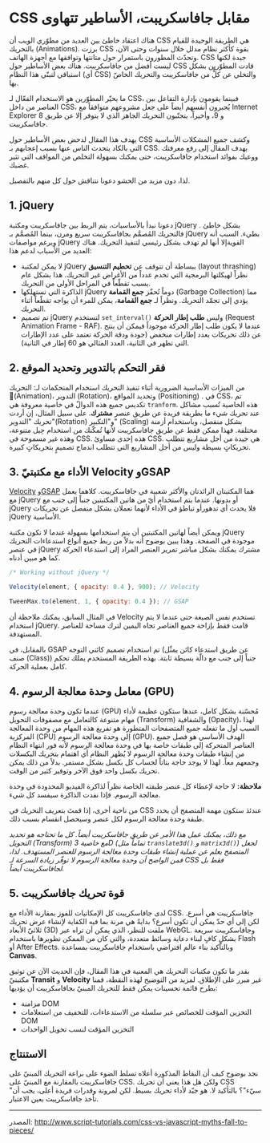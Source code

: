 # CSS مقابل جافاسكريبت، الأساطير تتهاوى

هناك اعتقاد خاطئ بين العديد من مطوّري الويب أن CSS هي الطريقة الوحيدة للقيام بالتحريك (Animations). برزت CSS بقوة كأكثر نظام مدلل خلال سنوات وحتى الآن، وتحدّث المطورون باستمرار حول متانتها وتوافقها مع أجهزة الهاتف. CSS جيدة لكنها ليست أفضل من جافاسكريبت. هناك بعض الأساطير حول CSS قادت المطوّرين بشكل استباقي لتبنّي هذا النظام (أي CSS) والتخلي عن كلٍّ من جافاسكريبت والتحريك الخاصّ بها.

ما يحيّر المطوّرين هو الاستخدام الفعّال لـ CSS، فبينما يقومون بإدارة التفاعل بين العناصر من داخل CSS، يُجبرون أنفسهم أيضاً على جعل مشروعهم متوافقاً مع Internet Explorer 8 و 9، وأخيراً، يتجنّبون التحريك الجاهز الذي لا يتوفر إلا عن طريق جافاسكريبت.

يهدف هذا المقال لدحض بعض الأساطير حول CSS وكشف جميع المشكلات الأساسية التي بالكاد يتحدث الناس عنها بسبب إعجابهم بـ CSS. يهدف المقال إلى رفع معرفتك ووعيك بفوائد استخدام جافاسكريبت، حتى يمكنك بسهولة التخلص من المواقف التي تثير غضبك.

لذا، دون مزيد من الحشو دعونا نتناقش حول كل منهم بالتفصيل.

## 1. jQuery

دعونا نبدأ بالأساسيات، يتم الربط بين جافاسكريبت ومكتبة jQuery بشكل خاطئ . فالتحريك المُصمَّم بجافاسكريبت سريع ومرن، بينما المُصمَّم بـ jQuery بطيء. السبب أنه وبرغم مواصفات jQuery القويةإلا أنها لم تهدف بشكل رئيسي لتنفيذ التحريك. هناك العديد من الأسباب لدعم هذا:

- لا يمكن لمكتبة jQuery ببساطة أن تتوقف عن **تحطيم التنسيق** (layout thrashing) نظراً لهيكلتها البرمجية التي تخدم عدداً من الأغراض غير التحريك. هذا بشكل عام يسبب تقطّعاً في المراحل الأولى من التحريك.
- الذاكرة التي تستهلكها jQuery دوماً تُحفّز **جمع القمامة** (Garbage Collection) مما يؤدي إلى تجمّد التحريك. ونظراً لـ **جمع القمامة**، يمكن للمرء أن يواجه تقطّعاً أثناء التحريك.
- تم تصميم jQuery لتستخدم `set_interval()` وليس **طلب إطار الحركة** (Request Animation Frame  - RAF). عندما لا يكون طلب إطار الحركة موجوداً فيمكن أن ينتج عن ذلك تحريكات بعدد إطارات منخفض (جودة ودقة الحركة تعتمد على عدد الإطارات التي تظهر في الثانية، العدد المثالي هو 60 إطار في الثانية).


## 2. فقر التحكم بالتدوير وتحديد الموقع

من الميزات الأساسية الضرورية أثناء تنفيذ التحريك استخدام المتحكمات لـ: التحريك (ِAnimation)، التدوير (Rotation)، وتحديد المواقع (Positioning) . في CSS، تم تكديس جميع هذه الدوالّ في خاصية معروفة هي `tranform`. هذه الخاصية تُسبب مشاكل عند تحريك شيء ما بطريقة فريدة عن طريق عنصر **مشترك**. على سبيل المثال، إن أردت تحريك "التدوير"(Rotation) و"التكبير" (Scaling) بشكل منفصل، وباستخدام أزمنة مختلفة. فهذا  ممكن فقط عن طريق جافاسكريبت ﻷنها تُمكّنك من استخدام حِيل متنوعة، وهذه غير مسموحة في CSS. هذه إحدى مساوئ CSS. هي جيدة من أجل مشاريع تتطلب تحريكاتٍ بسيطة وليس من أجل المشاريع التي تتطلب اندماج تصميمٍ بتحريكاتٍ كبيرة.


## 3. الأداء مع مكتبتيّ Velocity وGSAP

[Velocity](http://julian.com/research/velocity/) و[GSAP](https://greensock.com/gsap) هما المكتبتان الرائدتان والأكثر شعبية في جافاسكريبت. كلاهما يعمل مع jQuery أو بدونها. عندما يتم استخدام أيّ من هاتين المكتبتين جنباً إلى جنب مع jQuery فلا يحدث أي تدهورأو تباطؤ في الأداء لأنهما تعملان بشكل منفصل عن تحريكات jQuery الأساسية.

ويمكن أيضاً لهاتين المكتبتين أن يتم استخدامها بسهولة عندما لا تكون مكتبة jQuery موجودة في الصفحة. وهذا يبين بوضوح أنه بدلاً من ربط جميع أنواع استدعاءات التحريك في عنصر jQuery مشترك يمكنك بشكل مباشر تمرير العنصر المراد إلى استدعاء الحركة كما هو مبين أدناه.

```javascript
/* Working without jQuery */

Velocity(element, { opacity: 0.4 }, 900); // Velocity

TweenMax.to(element, 1, { opacity: 0.4 }); // GSAP
```

في المثال السابق، يمكنك ملاحظة أن Velocity تستخدم نفس الصيغة حتى عندما لا يتم استخدام jQuery. قامت فقط بإزاحة جميع العناصر تجاه اليمين لترك مساحة للعناصر المستهدفة.

بالمقابل، في GSAP تم استخدام تصميم كائني التوجه (عن طريق استدعاء كائن يمثّل صنف (Class)) جنباً إلى جنب مع دالّة بسيطة ثابتة. بهذه الطريقة المستخدم يملك تحكم كامل بعملية الحركة.

## 4. معامل وحدة معالجة الرسوم (GPU)

عندما تكون وحدة معالجة رسوم (GPU) مُحسّنة بشكل كامل، عندها ستكون عظيمة لأداء مهام متنوعة كالتعامل مع مصفوفات التحويل (Transform) والشفافية (Opacity)، لهذا السبب أول ما تفعله جميع المتصفحات المتطورة هو تفريغ هذه المهام من وحدة المعالجة المركزية (CPU) إلى وحدة معالجة الرسوم (GPU). الهدف الأساسي هو فصل جميع العناصر المتحركة إلى طبقات خاصة بها في وحدة معالجة الرسوم ﻷنه فور انتهاء النظام من إنشاء طبقات وحدة معالجة الرسوم لا يُظهر النظام أي اهتمام بتحريك البكسلات وجمعهم معاً. لهذا لا يوجد حاجة بتاتاً لحساب كل بكسل بشكل مستمر. بدلاً من ذلك يمكن تحريك بكسل واحد فوق الآخر وتوفير كثير من الوقت.

**ملاحظة:** لا حاجة لإعطاء كل عنصر طبقته الخاصة نظراً لذاكرة الفيديو المحدودة في وحدة معالجة الرسوم. فإذا نفدت الذاكرة سيفسد كل شيء.

من ناحية أخرى، إذا قمتَ بتعريف التحريك في CSS عندئذ ستكون مهمة المتصفح أن يحدد طبقة وحدة معالجة الرسوم لكل عنصر وسيحصل انقسام بسبب ذلك.

*مع ذلك، يمكنك عمل هذا الأمر عن طريق جافاسكريبت أيضاً. كل ما تحتاجه هو تحديد التحويل (Transform) مع خاصية 3D (تماماً مثل `translate3d()` و `matrix3d()`) لجعل المتصفح يعلم عن عملية إنشاء طبقات وحدة معالجة الرسوم للعنصر المستهدف. لذا، فمن الواضح أن وحدة معالجة الرسوم لا توفّر زيادة السرعة لـ CSS فقط بل لجافاسكريبت أيضاً.*


## 5. قوة تحريك جافاسكريبت

لدى جافاسكريبت كل الإمكانيات للفوز بمقارنة الأداء مع CSS. جافاسكريبت هي أسرع. لكن إلى أي حدّ يمكن أن تكون أسرع؟ بدايةً هي مرنة بما فيه الكفاية لإنشاء عرض تحريك ثلاثيّ الأبعاد (3D) ملفت للنظر، الذي يمكن أن تراه عبر WebGL. وجافاسكريبت سريعة بشكلٍ كافٍ لبناء دعاية وسائط متعددة، والتي كان من الممكن تطويرها باستخدام Flash أو After Effects. وبالتأكيد بناء عالم افتراضي باستخدام جافاسكريبت بمساعدة **Canvas**.

بقدر ما تكون مكتبات التحريك هي المعنية في هذا المقال، فإن الحديث الآن عن توثيق مكتبتيّ **Transit** و **Velocity** غير مبرر على الإطلاق. لمزيد من التوضيح لهذه النقطة، قمنا بطرح قائمة تحسينات يمكن فقط للتحريك المبنيّ بجافاسكريبت أن يؤديها:

- مزامنة DOM
- التخزين المؤقت للخصائص عبر سلسلة من الاستدعاءات، للتخفيف من استعلامات DOM
- التخزين المؤقت لنسب تحويل الواحدات

## الاستنتاج

نجد بوضوح كيف أن النقاط المذكورة أعلاه تسلط الضوء على براعة التحريك المبنيّ على جافاسكريبت بالمقارنة مع المبنيّ على CSS. ولكن هل هذا يعني أن تحريك CSS "سيّء"؟ بالتأكيد لا. هو جيّد لأداء تحريك بسيط. لكن لمرونة وقدرات فريدة أعلى، يجب أن تأخذ جافاسكريبت بعين الاعتبار.

----

المصدر: 
http://www.script-tutorials.com/css-vs-javascript-myths-fall-to-pieces/
